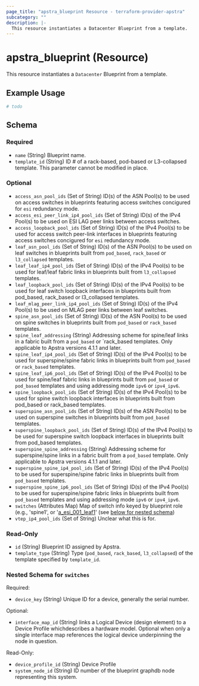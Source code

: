 ```yaml
---
page_title: "apstra_blueprint Resource - terraform-provider-apstra"
subcategory: ""
description: |-
  This resource instantiates a Datacenter Blueprint from a template.
---
```


# apstra_blueprint (Resource)

This resource instantiates a `Datacenter` Blueprint from a template.

## Example Usage

```terraform
# todo
```

<!-- schema generated by tfplugindocs -->
## Schema

### Required

- `name` (String) Blueprint name.
- `template_id` (String) ID # of a rack-based, pod-based or L3-collapsed template. This parameter cannot be modified in place.

### Optional

- `access_asn_pool_ids` (Set of String) ID(s) of the ASN Pool(s) to be used on access switches in blueprints featuring access switches concigured for `esi` redundancy mode.
- `access_esi_peer_link_ip4_pool_ids` (Set of String) ID(s) of the IPv4 Pool(s) to be used on ESI LAG peer links between access switches.
- `access_loopback_pool_ids` (Set of String) ID(s) of the IPv4 Pool(s) to be used for access switch peer-link interfaces in blueprints featuring access switches concigured for `esi` redundancy mode.
- `leaf_asn_pool_ids` (Set of String) ID(s) of the ASN Pool(s) to be used on leaf switches in blueprints built from `pod_based`, `rack_based` or `l3_collapsed` templates.
- `leaf_leaf_ip4_pool_ids` (Set of String) ID(s) of the IPv4 Pool(s) to be used for leaf/leaf fabric links in blueprints built from `l3_collapsed` templates.
- `leaf_loopback_pool_ids` (Set of String) ID(s) of the IPv4 Pool(s) to be used for leaf switch loopback interfaces in blueprints built from pod_based, rack_based or l3_collapsed templates.
- `leaf_mlag_peer_link_ip4_pool_ids` (Set of String) ID(s) of the IPv4 Pool(s) to be used on MLAG peer links between leaf switches.
- `spine_asn_pool_ids` (Set of String) ID(s) of the ASN Pool(s) to be used on spine switches in blueprints built from `pod_based` or `rack_based` templates.
- `spine_leaf_addressing` (String) Addressing scheme for spine/leaf links in a fabric built from a `pod_based` or `rack_based templates. Only applicable to Apstra versions 4.1.1 and later.
- `spine_leaf_ip4_pool_ids` (Set of String) ID(s) of the IPv4 Pool(s) to be used for superspine/spine fabric links in blueprints built from `pod_based` or `rack_based` templates.
- `spine_leaf_ip6_pool_ids` (Set of String) ID(s) of the IPv4 Pool(s) to be used for spine/leaf fabric links in blueprints built from `pod_based` or `pod_based` templates and using addressing mode `ipv6` or `ipv4_ipv6`.
- `spine_loopback_pool_ids` (Set of String) ID(s) of the IPv4 Pool(s) to be used for spine switch loopback interfaces in blueprints built from pod_based or rack_based templates.
- `superspine_asn_pool_ids` (Set of String) ID(s) of the ASN Pool(s) to be used on superspine switches in blueprints built from `pod_based` templates.
- `superspine_loopback_pool_ids` (Set of String) ID(s) of the IPv4 Pool(s) to be used for superspine switch loopback interfaces in blueprints built from pod_based templates.
- `superspine_spine_addressing` (String) Addressing scheme for superspine/spine links in a fabric built from a `pod_based` template. Only applicable to Apstra versions 4.1.1 and later.
- `superspine_spine_ip4_pool_ids` (Set of String) ID(s) of the IPv4 Pool(s) to be used for superspine/spine fabric links in blueprints built from `pod_based` templates.
- `superspine_spine_ip6_pool_ids` (Set of String) ID(s) of the IPv4 Pool(s) to be used for superspine/spine fabric links in blueprints built from `pod_based` templates and using addressing mode `ipv6` or `ipv4_ipv6`.
- `switches` (Attributes Map) Map of switch info keyed by blueprint role (e.g., 'spine1', or '[a_esi_001_leaf1](https://www.juniper.net/documentation/us/en/software/apstra4.1/apstra-user-guide/images/blueprints/staged/physical/build1/resource_stage_401.png)' (see [below for nested schema](#nestedatt--switches))
- `vtep_ip4_pool_ids` (Set of String) Unclear what this is for.

### Read-Only

- `id` (String) Blueprint ID assigned by Apstra.
- `template_type` (String) Type (`pod_based`, `rack_based`, `l3_collapsed`) of the template specified by `template_id`.

<a id="nestedatt--switches"></a>
### Nested Schema for `switches`

Required:

- `device_key` (String) Unique ID for a device, generally the serial number.

Optional:

- `interface_map_id` (String) links a Logical Device (design element) to a Device Profile whichdescribes a hardware model. Optional when only a single interface map references the logical device underpinning the node in question.

Read-Only:

- `device_profile_id` (String) Device Profile
- `system_node_id` (String) ID number of the blueprint graphdb node representing this system.
